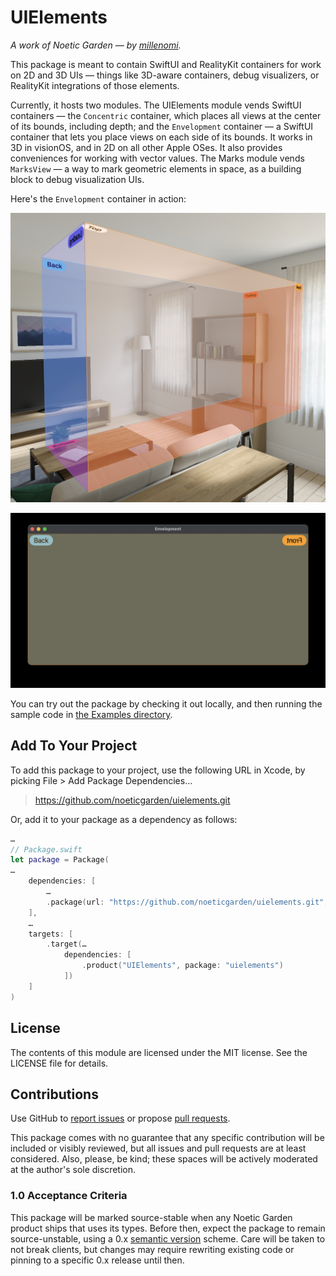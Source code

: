 # UIElements

_A work of Noetic Garden — by [millenomi](https://millenomi.name)._

This package is meant to contain SwiftUI and RealityKit containers for work on 2D and 3D UIs — things like 3D-aware containers, debug visualizers, or RealityKit integrations of those elements.

Currently, it hosts two modules. The UIElements module vends SwiftUI containers — the `Concentric` container, which places all views at the center of its bounds, including depth; and the `Envelopment` container — a SwiftUI container that lets you place views on each side of its bounds. It works in 3D in visionOS, and in 2D on all other Apple OSes. It also provides conveniences for working with vector values. The Marks module vends `MarksView` — a way to mark geometric elements in space, as a building block to debug visualization UIs.

Here's the `Envelopment` container in action: 

![A screenshot of an envelopment on visionOS.](Sources/UIElements/Documentation.docc/Resources/placements-3d.jpg)

![A screenshot of an envelopment on macOS.](Sources/UIElements/Documentation.docc/Resources/placements-2d.jpg)

You can try out the package by checking it out locally, and then running the sample code in [the Examples directory](https://github.com/noeticgarden/uielements/tree/main/Apps/Examples). 

## Add To Your Project

To add this package to your project, use the following URL in Xcode, by picking File > Add Package Dependencies…

> https://github.com/noeticgarden/uielements.git

Or, add it to your package as a dependency as follows:

```swift
…
// Package.swift
let package = Package(
…
    dependencies: [
        …
        .package(url: "https://github.com/noeticgarden/uielements.git", from: "0.1.0"),
    ],
    …
    targets: [
        .target(…
            dependencies: [
                .product("UIElements", package: "uielements")
            ])
    ]
)
```

## License

The contents of this module are licensed under the MIT license. See the LICENSE file for details.

## Contributions

Use GitHub to [report issues](https://github.com/noeticgarden/uielements/issues) or propose [pull requests](https://github.com/noeticgarden/uielements/pulls).

This package comes with no guarantee that any specific contribution will be included or visibly reviewed, but all issues and pull requests are at least considered. Also, please, be kind; these spaces will be actively moderated at the author's sole discretion.

### 1.0 Acceptance Criteria

This package will be marked source-stable when any Noetic Garden product ships that uses its types. Before then, expect the package to remain source-unstable, using a 0.x [semantic version](https://semver.org/) scheme. Care will be taken to not break clients, but changes may require rewriting existing code or pinning to a specific 0.x release until then.
